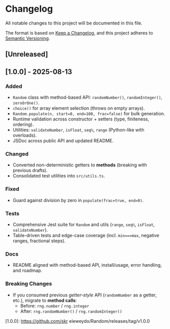 # Changelog
All notable changes to this project will be documented in this file.

The format is based on [Keep a Changelog](https://keepachangelog.com/en/1.1.0/),
and this project adheres to [Semantic Versioning](https://semver.org/spec/v2.0.0.html).

## [Unreleased]

## [1.0.0] - 2025-08-13
### Added
- `Random` class with method-based API: `randomNumber()`, `randomInteger()`, `zeroOrOne()`.
- `choice()` for array element selection (throws on empty arrays).
- `Random.populate(n, start=0, end=100, frac=false)` for bulk generation.
- Runtime validation across constructor + setters (type, finiteness, ordering).
- Utilities: `validateNumber`, `isFloat`, `seqℕ`, `range` (Python-like with overloads).
- JSDoc across public API and updated README.

### Changed
- Converted non-deterministic getters to **methods** (breaking with previous drafts).
- Consolidated test utilities into `src/utils.ts`.

### Fixed
- Guard against division by zero in `populate(frac=true, end=0)`.

### Tests
- Comprehensive Jest suite for `Random` and utils (`range`, `seqℕ`, `isFloat`, `validateNumber`).
- Table-driven tests and edge-case coverage (incl. `min===max`, negative ranges, fractional steps).

### Docs
- README aligned with method-based API, install/usage, error handling, and roadmap.

### Breaking Changes
- If you consumed previous *getter-style* API (`randomNumber` as a getter, etc.), migrate to **method calls**:
  - Before: `rng.number` / `rng.integer`
  - After: `rng.randomNumber()` / `rng.randomInteger()`

[1.0.0]: https://github.com/skr eieweydo/Random/releases/tag/v1.0.0
